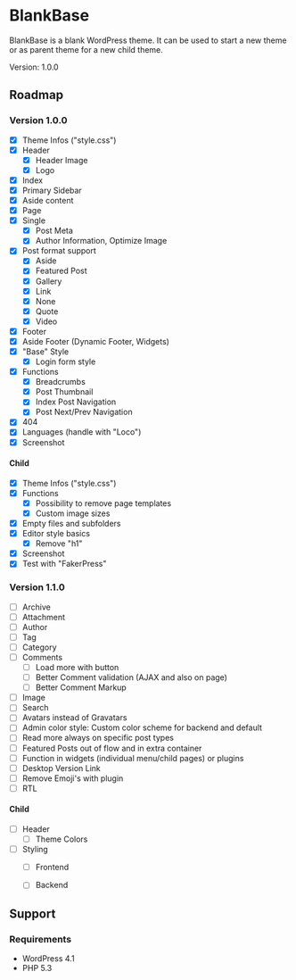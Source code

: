 # BlankBase #

BlankBase is a blank WordPress theme.
It can be used to start a new theme or as parent theme for a new child theme.

Version: 1.0.0


## Roadmap ##

### Version 1.0.0 ###

* [x] Theme Infos ("style.css")
* [x] Header
	* [x] Header Image
	* [x] Logo
* [x] Index
* [x] Primary Sidebar
* [x] Aside content
* [x] Page
* [x] Single
	* [x] Post Meta
	* [x] Author Information, Optimize Image
* [x] Post format support
	* [x] Aside
	* [x] Featured Post
	* [x] Gallery
	* [x] Link
	* [x] None
	* [x] Quote
	* [x] Video
* [x] Footer
* [x] Aside Footer (Dynamic Footer, Widgets)
* [x] "Base" Style
	* [x] Login form style
* [x] Functions
	* [x] Breadcrumbs
	* [x] Post Thumbnail
	* [x] Index Post Navigation
	* [x] Post Next/Prev Navigation
* [x] 404
* [x] Languages (handle with "Loco")
* [x] Screenshot

#### Child ####

* [x] Theme Infos ("style.css")
* [x] Functions
	* [x] Possibility to remove page templates
	* [x] Custom image sizes
* [x] Empty files and subfolders
* [x] Editor style basics
	* [x] Remove "h1"
* [x] Screenshot
* [x] Test with "FakerPress"

### Version 1.1.0 ###

* [ ] Archive
* [ ] Attachment
* [ ] Author
* [ ] Tag
* [ ] Category
* [ ] Comments
	* [ ] Load more with button
	* [ ] Better Comment validation (AJAX and also on page)
	* [ ] Better Comment Markup
* [ ] Image
* [ ] Search
* [ ] Avatars instead of Gravatars
* [ ] Admin color style: Custom color scheme for backend and default
* [ ] Read more always on specific post types
* [ ] Featured Posts out of flow and in extra container
* [ ] Function in widgets (individual menu/child pages) or plugins
* [ ] Desktop Version Link
* [ ] Remove Emoji's with plugin
* [ ] RTL

#### Child ####

* [ ] Header
	* [ ] Theme Colors
* [ ] Styling
	* [ ] Frontend
	* [ ] Backend


## Support ##

### Requirements ###

* WordPress 4.1
* PHP 5.3